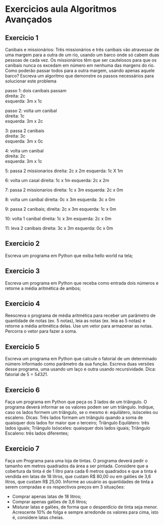 # Exercicios aula Algoritmos Avançados

## Exercicio 1  

Canibais e missionários: Três missionários e três canibais vão atravessar de uma margem 
para a outra de um rio, usando um barco onde só cabem duas pessoas de cada vez. Os 
missionários têm que ser cautelosos para que os canibais nunca os excedam em número 
em nenhuma das margens do rio. Como poderão passar todos para a outra margem, 
usando apenas aquele barco? Escreva um algoritmo que demonstre os passos 
necessários para solucionar este problema

passo 1: dois canibais passam  
direita: 2c  
esquerda: 3m x 1c  

passo 2: volta um canibal  
direita: 1c  
esquerda: 3m x 2c  

3: passa 2 canibais  
direita: 3c  
esquerda: 3m x 0c  

4: volta um canibal  
direita: 2c  
esquerda: 3m x 1c

5: passa 2 missionarios
direita: 2c x 2m
esquerda: 1c X 1m

6: volta um casal
direita: 1c x 1m
esquerda: 2c x 2m

7: passa 2 missionarios
direita: 1c x 3m
esquerda: 2c x 0m

8: volta um canibal
direita: 0c x 3m
esquerda: 3c x 0m

9: passa 2 canibais;
direita: 2c x 3m
esquerda: 1c x 0m

10: volta 1 canibal
direita: 1c x 3m
esquerda: 2c x 0m

11: leva 2 canibais
direita: 3c x 3m
esquerda: 0c x 0m


## Exercicio 2  

Escreva um programa em Python que exiba hello world na tela;  

## Exercicio 3  

Escreva um programa em Python que receba como entrada dois números e retorne a
média aritmética de ambos;

## Exercicio 4  

Reescreva o programa de média aritmética para receber um parâmetro de quantidade
de notas (ex. 5 notas), leia as notas (ex. leia as 5 notas) e retorne a média aritmética
delas. Use um vetor para armazenar as notas. Percorra o vetor para fazer a soma.

## Exercicio 5  

Escreva um programa em Python que calcule o fatorial de um determinado número
informado como parâmetro da sua função. Escreva duas versões desse programa, uma
usando um laço e outra usando recursividade. Dica: fatorial de 5 = 5*4*3*2*1.

## Exercicio 6  

Faça um programa em Python que peça os 3 lados de um triângulo. O programa deverá
informar se os valores podem ser um triângulo. Indique, caso os lados formem um
triângulo, se o mesmo é: equilátero, isósceles ou escaleno.
Dicas:
Três lados formam um triângulo quando a soma de quaisquer dois lados for maior que
o terceiro;
Triângulo Equilátero: três lados iguais;
Triângulo Isósceles: quaisquer dois lados iguais;
Triângulo Escaleno: três lados diferentes;

## Exercicio 7  

Faça um Programa para uma loja de tintas. O programa deverá pedir o tamanho em
metros quadrados da área a ser pintada. Considere que a cobertura da tinta é de 1 litro
para cada 6 metros quadrados e que a tinta é vendida em latas de 18 litros, que custam
R$ 80,00 ou em galões de 3,6 litros, que custam R$ 25,00.
Informe ao usuário as quantidades de tinta a serem compradas e os respectivos preços
em 3 situações:
- Comprar apenas latas de 18 litros;
- Comprar apenas galões de 3,6 litros;
- Misturar latas e galões, de forma que o desperdício de tinta seja menor.
Acrescente 10% de folga e sempre arredonde os valores para cima, isto é,
considere latas cheias.